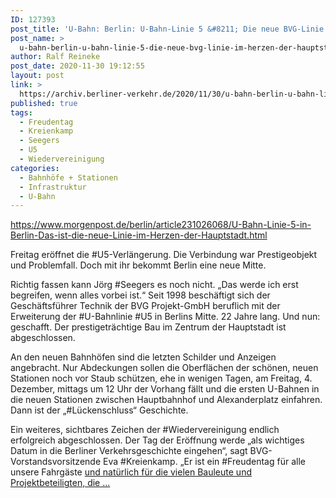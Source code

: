 ```yaml
---
ID: 127393
post_title: 'U-Bahn: Berlin: U-Bahn-Linie 5 &#8211; Die neue BVG-Linie im Herzen der Hauptstadt, aus Berliner Morgenpost'
post_name: >
  u-bahn-berlin-u-bahn-linie-5-die-neue-bvg-linie-im-herzen-der-hauptstadt-aus-berliner-morgenpost
author: Ralf Reineke
post_date: 2020-11-30 19:12:55
layout: post
link: >
  https://archiv.berliner-verkehr.de/2020/11/30/u-bahn-berlin-u-bahn-linie-5-die-neue-bvg-linie-im-herzen-der-hauptstadt-aus-berliner-morgenpost/
published: true
tags:
  - Freudentag
  - Kreienkamp
  - Seegers
  - U5
  - Wiedervereinigung
categories:
  - Bahnhöfe + Stationen
  - Infrastruktur
  - U-Bahn
---
```

https://www.morgenpost.de/berlin/article231026068/U-Bahn-Linie-5-in-Berlin-Das-ist-die-neue-Linie-im-Herzen-der-Hauptstadt.html

Freitag eröffnet die #U5-Verlängerung. Die Verbindung war Prestigeobjekt und Problemfall. Doch mit ihr bekommt Berlin eine neue Mitte.

Richtig fassen kann Jörg #Seegers es noch nicht. „Das werde ich erst begreifen, wenn alles vorbei ist.“ Seit 1998 beschäftigt sich der Geschäftsführer Technik der BVG Projekt-GmbH beruflich mit der Erweiterung der #U-Bahnlinie #U5 in Berlins Mitte. 22 Jahre lang. Und nun: geschafft. Der prestigeträchtige Bau im Zentrum der Hauptstadt ist abgeschlossen.

An den neuen Bahnhöfen sind die letzten Schilder und Anzeigen angebracht. Nur Abdeckungen sollen die Oberflächen der schönen, neuen Stationen noch vor Staub schützen, ehe in wenigen Tagen, am Freitag, 4. Dezember, mittags um 12 Uhr der Vorhang fällt und die ersten U-Bahnen in die neuen Stationen zwischen Hauptbahnhof und Alexanderplatz einfahren. Dann ist der „#Lückenschluss“ Geschichte.

Ein weiteres, sichtbares Zeichen der #Wiedervereinigung endlich erfolgreich abgeschlossen. Der Tag der Eröffnung werde „als wichtiges Datum in die Berliner Verkehrsgeschichte eingehen“, sagt BVG-Vorstandsvorsitzende Eva #Kreienkamp. „Er ist ein #Freudentag für alle unsere Fahrgäste <a href="https://www.morgenpost.de/berlin/article231026068/U-Bahn-Linie-5-in-Berlin-Das-ist-die-neue-Linie-im-Herzen-der-Hauptstadt.html">und natürlich für die vielen Bauleute und Projektbeteiligten, die ...</a>